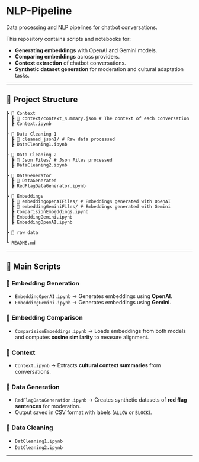 # NLP-Pipeline
Data processing and NLP pipelines for chatbot conversations.

This repository contains scripts and notebooks for:
- **Generating embeddings** with OpenAI and Gemini models.
- **Comparing embeddings** across providers.
- **Context extraction** of chatbot conversations.
- **Synthetic dataset generation** for moderation and cultural adaptation tasks.

---

## 📂 Project Structure
````
┣ 📁 Context
┃ ┣ 📁 context/context_summary.json # The context of each conversation
┃ ┣ Context.ipynb
┃
┣ 📁 Data Cleaning 1
┃ ┣ 📁 cleaned_json1/ # Raw data processed
┃ ┣ DataCleaning1.ipynb 
┃
┣ 📁 Data Cleaning 2
┃ ┣ 📁 Json Files/ # Json Files processed
┃ ┣ DataCleaning2.ipynb
┃
┣ 📁 DataGenerator
┃ ┣ 📁 DataGenerated
┃ ┣ RedFlagDataGenerator.ipynb
┃
┣ 📁 Embeddings
┃ ┣ 📁 embeddingopenAIFiles/ # Embeddings generated with OpenAI
┃ ┣ 📁 embeddingGeminiFiles/ # Embeddings generated with Gemini
┃ ┣ ComparisionEmbeddings.ipynb
┃ ┣ EmbeddingGemini.ipynb
┃ ┣ EmbeddingOpenAI.ipynb
┃
┣ 📁 raw data
┃
┗ README.md
````

---

## 🚀 Main Scripts

### 🔹 Embedding Generation
- `EmbeddingOpenAI.ipynb` → Generates embeddings using **OpenAI**.
- `EmbeddingGemini.ipynb` → Generates embeddings using **Gemini**.

### 🔹 Embedding Comparison
- `ComparisionEmbeddings.ipynb` → Loads embeddings from both models and computes **cosine similarity** to measure alignment.

### 🔹 Context
- `Context.ipynb` → Extracts **cultural context summaries** from conversations.

### 🔹 Data Generation
- `RedFlagDataGeneration.ipynb` → Creates synthetic datasets of **red flag sentences** for moderation.
- Output saved in CSV format with labels (`ALLOW` or `BLOCK`).

### 🔹 Data Cleaning
- `DatCleaning1.ipynb`
- `DatCleaning2.ipynb`

---

